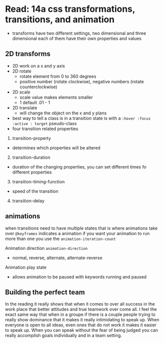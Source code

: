 # Read: 14a css transformations, transitions, and animation
- transforms have two different settings, two dimensional and three dimensional each of them have their own properties and values
## 2D transforms 
- 2D work on a x and y axis 
- 2D rotate
  - rotate element from 0 to 360 degrees
  - positive number (rotate clockwise), negative numbers (rotate counterclockwise)
- 2D scale
  - scale value makes elements smaller
  - 1 default .01 - 1
- 2D translate 
  - will change the object on the x and y plans
- best way to tell a class is in a transition state is with a ``` :hover :focus :active : target ``` pseudo-class
- four transition related properties
1. transition-property
  - determines which properties will be altered
2. transition-duration
  - duration of the changing properties, you can set different times fo different properties
3. transition-timing-function
  - speed of the transition 
4. transition-delay
## animations
when transitions need to have multiple states that is where animations take over
```@keyframes``` indicates a animation
if you want your animation to run more than one you use the ```animation-iteration-count```

Animation direction ``` animation-direction ```
  - normal, reverse, alternate, alternate-reverse

Animation play state
  - allows animation to be paused with keywords running and paused

## Building the perfect team
In the reading it really shows that when it comes to over all success in the work place that better attitudes and true teamwork over come all. I feel the exact same way that when in a groupe if there is a couple people trying to really show dominance that it makes it really intimidating to speak up. When everyone is open to all ideas, even ones that do not work it makes it easier to speak up. When you can speak without the fear of being judged you can really accomplish goals individually and in a team setting.

